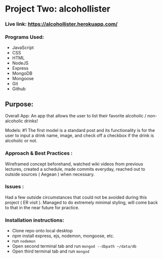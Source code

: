 
# Project Two: alcohollister

### Live link: https://alcohollister.herokuapp.com/

### Programs Used:
* JavaScript  
* CSS  
* HTML     
* NodeJS  
* Express  
* MongoDB  
* Mongoose  
* Git  
* Github


## Purpose:
Overall App:
An app that allows the user to list their favorite alcoholic / non-alcoholic drinks!

Models:
#1 The first model is a standard post and its functionality is for the user to input a drink name, image, and check off a checkbox if the drink is alcoholic or not.



### Approach & Best Practices :
Wireframed concept beforehand, watched wiki videos from previous lectures, created a schedule, made commits everyday, reached out to outside sources ( Aegean ) when necessary.


### Issues :
Had a few outside circumstances that could not be avoided during this project ( ER visit ). Managed to do extremely minimal styling, will come back to that in the near future for practice.


### Installation instructions:
* Clone repo onto local desktop  
* npm install express, ejs, nodemon, mongoose, etc.
* run ```nodemon```  
* Open second terminal tab and run ```mongod --dbpath ~/data/db```  
* Open third terminal tab and run ```mongod```
